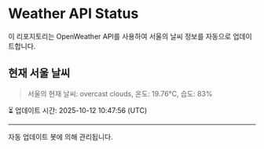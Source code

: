 
# Weather API Status

이 리포지토리는 OpenWeather API를 사용하여 서울의 날씨 정보를 자동으로 업데이트합니다.

## 현재 서울 날씨
> 서울의 현재 날씨: overcast clouds, 온도: 19.76°C, 습도: 83%

⏳ 업데이트 시간: 2025-10-12 10:47:56 (UTC)

---
자동 업데이트 봇에 의해 관리됩니다.
